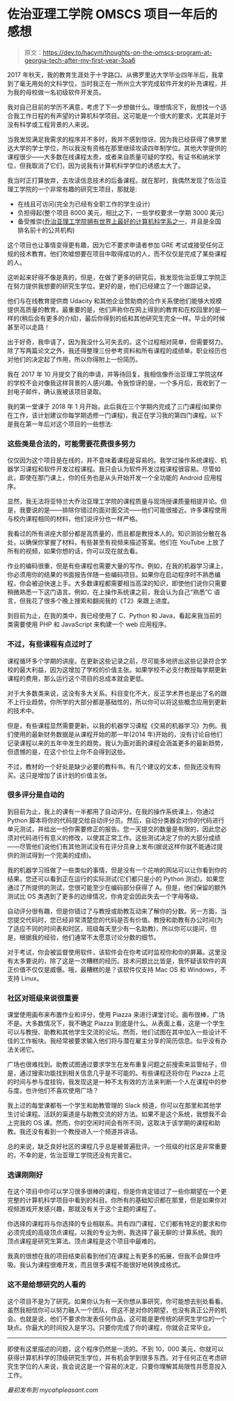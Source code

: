 # 佐治亚理工学院 OMSCS 项目一年后的感想

> 原文：<https://dev.to/hacym/thoughts-on-the-omscs-program-at-georgia-tech-after-my-first-year-3oa6>

2017 年秋天，我的教育生涯处于十字路口。从佛罗里达大学毕业四年半后，我拿到了毫无用处的文科学位，当时我正在一所州立大学完成软件开发的补充课程，并为我的母校做一名初级软件开发员。

我对自己目前的学历不满意，考虑了下一步想做什么。理想情况下，我想找一个适合我工作日程的有声望的计算机科学项目。这可能是一个很大的要求，尤其是对于没有科学或工程背景的人来说。

当我发现满足我需求的程序并不多时，我并不感到惊讶。因为我已经获得了佛罗里达大学的学士学位，所以我没有资格在那里继续攻读四年制学位。其他大学提供的课程很少——大多数在线课程太贵，或者来自质量可疑的学校。有证书和纳米学位，但我取消了它们，因为说我有计算机科学学位的诱惑太大了。

我当时正打算放弃，去攻读信息技术的后备课程。就在那时，我偶然发现了佐治亚理工学院的一个非常有趣的研究生项目，那就是:

*   在线且可访问(完全为已经有全职工作的学生设计)
*   负担得起(整个项目 8000 美元，相比之下，一些学校要求一学期 3000 美元)
*   备受推崇([乔治亚理工学院拥有世界上最好的计算机科学系之一](https://www.timeshighereducation.com/world-university-rankings/2019/subject-ranking/computer-science)，并且是全国排名前十的公共机构)

这个项目也让事情变得更有趣，因为它不要求申请者参加 GRE 考试或接受任何正规的技术教育。他们吹嘘想要在项目中取得成功的人，而不仅仅是完成了某些课程的人。

这听起来好得不像是真的，但是，在做了更多的研究后，我发现佐治亚理工学院正在努力提供我想要的研究生学位。更好的是，他们已经建立了一个跟踪记录。

他们与在线教育提供商 Udacity 和其他企业赞助商的合作关系使他们能够大规模提供高质量的教育。最重要的是，他们声称你在网上得到的教育和在校园里的是一样的(稍后会有更多的介绍)，最后你得到的纸和其他研究生完全一样。毕业的时候甚至可以走路！

出于好奇，我申请了，因为我没什么可失去的。这个过程相对简单，但需要努力。除了写两篇论文之外，我还得整理三份参考资料和所有课程的成绩单。职业经历也对他们的决定起了作用，所以你得附上一份简历。

我在 2017 年 10 月提交了我的申请，并等待回复。我相信像乔治亚理工学院这样的学校不会对像我这样背景的人感兴趣。令我惊讶的是，一个多月后，我收到了一封电子邮件，确认我被该项目录取。

我的第一堂课于 2018 年 1 月开始，此后我在三个学期内完成了三门课程(如果你在工作，该计划建议你每学期选修一门课程)，我正在学习我的第四门课程。以下是我在第一年后对这个项目的一些想法:

### 这些类是合法的，可能需要花费很多努力

仅仅因为这个项目是在线的，并不意味着课程是容易的。我学过操作系统课程、机器学习课程和软件开发过程课程。我只会认为软件开发过程课程很容易。尽管如此，即使在那门课上，你的任务也是从头开始开发一个全功能的 Android 应用程序。

显然，我无法将亚特兰大乔治亚理工学院的课程质量与现场授课质量相提并论。但是，我要说的是——排除你错过的面对面交流——他们可能很接近。许多课程使用与校内课程相同的材料，他们说评分也一样严格。

我看过的所有讲座大部分都是高质量的，而且都是教授本人的。知识测验分散在各处，以确保你掌握了材料，有些甚至有视频来描述答案。他们在 YouTube 上放了所有的视频，如果你想的话，你可以现在就去看。

作业的编码很重，但是有些课程也需要大量的写作。例如，在我的机器学习课上，你必须用你的结果的书面报告伴随一些编码项目。如果你在启动程序时不熟悉编程，你会被迫快速上手。大多数课程都需要相当高深的知识，即使他们说你只需要稍微熟悉一下这门语言。例如，在上操作系统课之前，我会认为自己“熟悉”C 语言，但我花了很多个晚上搜索和翻阅我的《T2》来跟上进度。

到目前为止，在我的类中，我已经使用了 C、Python 和 Java，看起来我当前的类需要使用 PHP 和 JavaScript 来构建一个 web 应用程序。

### 不过，有些课程有点过时了

课程循环多个学期的讲座。在更新这些记录之前，尽可能多地挤出这些记录符合学校的最大利益，因为这增加了学校的价值主张。如果学校不必支付教授每学期更新课程的费用，那么运行这个项目的总成本就会更低。

对于大多数类来说，这没有多大关系。科目变化不大，反正学术界也是出了名的跟不上行业趋势。你所学的大部分都是基础性的，所以你可以将这些概念应用到更新的技术中。

但是，有些课程显然需要更新。以我的机器学习课程《交易的机器学习》为例。我们使用的最新财务数据是从课程开始的那一年(2014 年)开始的，没有讨论自他们记录课程以来的五年中发生的趋势。我认为面对面的课程会涵盖更多的最新趋势，但遗憾的是，在这个价位上你不会得到这些。

不过，教材的一个好处是缺少必要的教科书。有几个建议的文本，但我还没有购买。这只是增加了该计划的价值主张。

### 很多评分是自动的

到目前为止，我上的课有一半都用了自动评分。在我的操作系统课上，你通过 Python 脚本将你的代码提交给自动评分员。然后，自动分类器会对你的代码进行单元测试，并给出一份你需要修正的报告。您一天提交的数量是有限的，因此您必须对代码进行有意义的修改，以使其正常工作。这些测试决定了你的大部分成绩——尽管他们说他们有其他测试没有在评分员身上发布(据说这样你就不能通过提供的测试得到一个完美的成绩)。

我的机器学习班做了一些类似的事情，但是没有一个花哨的网站可以让你看到你的结果。您还可以看到正在运行的实际测试(它们都只是小的 Python 测试)。如果您通过了所提供的测试，您很可能至少在编码部分获得了 A。但是，他们保留的额外测试比 OS 类遇到了更多的边缘情况，你肯定会因此失去一个字母等级。

自动评分很有趣，但是你错过了与教授或助教互动来了解你的分数。另一方面，当您提交代码时，您已经非常清楚您的代码是否有价值。教授和助教有办公时间(为了适应不同的时间表和时区，班级每天至少有一名助教)，所以你可以提问，但是，根据我的经验，他们通常不太愿意讨论分数的细节。

对于考试，你会被监督使用软件，该软件会在你考试时监视你和你的屏幕。这里没有太多要说的，除了这是一次糟糕的经历。技术问题比比皆是，我怀疑该软件的真正价值不仅仅是威慑。哦，最糟糕的是？该软件仅支持 Mac OS 和 Windows，不支持 Linux。

### 社区对班级来说很重要

课堂使用画布来布置作业和评分，使用 Piazza 来进行课堂讨论。画布很棒，广场不是。大多数情况下，我不确定 Piazza 到底是什么。从表面上看，这是一个学生可以与教授、助教和其他学生交流的论坛。然而，他们试图在其中加入一些设计不佳的工作板块。我经常被要求输入他们将与潜在雇主分享的简历信息。似乎没有办法关闭它。

广场也很难找到。助教试图通过要求学生在发布重复问题之前搜索来监管帖子，但是，通过搜索功能找到相关信息几乎是不可能的。有些课程还将你在 Piazza 上花的时间与参与度挂钩，我发现这是一种不太有效的方法来判断一个人在课程中的参与度。也许他们不喜欢使用广场？

我上过的每堂课都有一个学生和助教管理的 Slack 频道，你可以在那里和其他学生讨论课程。活跃的渠道是与助教交流的好方法。如果不是这个系统，我想我不会上完我的 OS 课。然而，你的空闲时间会有所不同，这取决于该学期的课程和助教。我还没有看到一个教授进入一个频道并讲话。

总的来说，缺乏良好社区的课程几乎总是被普遍批评。一个班级的社区是非常重要的，不幸的是，佐治亚理工学院还没有完善它。

### 选课刚刚好

在这个项目中你可以学习很多很棒的课程，但是你肯定错过了一些你期望在一个更完整的计算机科学项目中看到的科目。你所有的基础知识都在那里，但是如果你对视频游戏开发感兴趣，那就没有关于这个主题的课程了。

你选择的课程将与你选择的专业相联系。共有四门课程，它们都有特定的要求和你必须完成的高级顶点课程。以我的专业为例，我选择了最无聊的:计算系统。我的顶点课程是研究生算法。顶点课程是这个项目中最难的。

我真的很想在我的项目结束前看到他们在课程上有更多的拓展，但我不会屏住呼吸。我认为课程很难开发，而且很多课程不能很好地转换成格式。

### 这不是给想研究的人看的

这个项目不是为了研究。如果你认为有一天你想从事研究，你可能想去别处看看。虽然我相信你可以努力融入一个团队，但这不是对你的期望，也没有真正公开的机会。也就是说，他们不要求你发表任何作品，这可能是更传统的研究生学位的一个缺点。你最大的时间投入是学习。只要你完成了你的课程，你就会正常毕业。

* * *

即使有这里描述的问题，这个程序仍然是一流的。不到 10，000 美元，你就可以获得计算机科学的顶级研究生学位，并有机会学到很多东西。对于任何正在考虑研究生学位的人来说，我会说这是一个容易的决定，只要你理解其局限性并愿意投入工作。

*最初发布到 mycahpleasant.com*